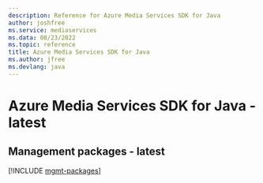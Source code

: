 ```yaml
---
description: Reference for Azure Media Services SDK for Java
author: joshfree
ms.service: mediaservices
ms.data: 08/23/2022
ms.topic: reference
title: Azure Media Services SDK for Java
ms.author: jfree
ms.devlang: java
---
```

# Azure Media Services SDK for Java - latest

## Management packages - latest
[!INCLUDE [mgmt-packages](media-services-mgmt-index.md)]